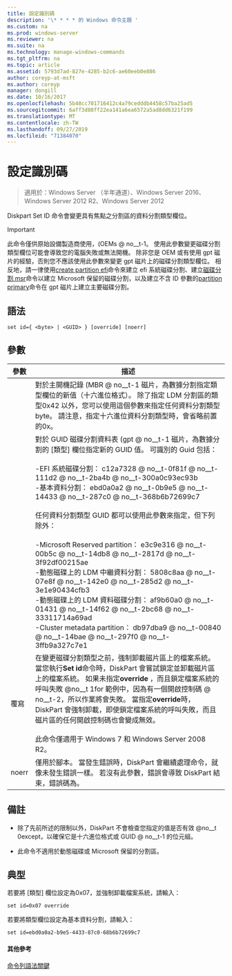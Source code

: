 ```yaml
---
title: 設定識別碼
description: '\* * * * 的 Windows 命令主題 '
ms.custom: na
ms.prod: windows-server
ms.reviewer: na
ms.suite: na
ms.technology: manage-windows-commands
ms.tgt_pltfrm: na
ms.topic: article
ms.assetid: 5793d7ad-827e-4285-b2c6-ae60eeb0e886
author: coreyp-at-msft
ms.author: coreyp
manager: dongill
ms.date: 10/16/2017
ms.openlocfilehash: 5b48cc701716412c4a79cedddb4458c57ba25ad5
ms.sourcegitcommit: 6aff3d88ff22ea141a6ea6572a5ad8dd6321f199
ms.translationtype: MT
ms.contentlocale: zh-TW
ms.lasthandoff: 09/27/2019
ms.locfileid: "71384070"
---
```

# <a name="set-id"></a>設定識別碼

>適用於：Windows Server （半年通道）、Windows Server 2016、Windows Server 2012 R2、Windows Server 2012

Diskpart Set ID 命令會變更具有焦點之分割區的資料分割類型欄位。  
  
> [!IMPORTANT]  
> 此命令僅供原始設備製造商使用，\(OEMs @ no__t-1。 使用此參數變更磁碟分割類型欄位可能會導致您的電腦失敗或無法開機。 除非您是 OEM 或有使用 gpt 磁片的經驗，否則您不應該使用此參數來變更 gpt 磁片上的磁碟分割類型欄位。 相反地，請一律使用[create partition efi](create-partition-efi.md)命令來建立 efi 系統磁碟分割、建立[磁碟分割 msr](create-partition-msr.md)命令以建立 Microsoft 保留的磁碟分割，以及建立不含 ID 參數的[partition primary](create-partition-primary.md)命令在 gpt 磁片上建立主要磁碟分割。  
  
  
  
## <a name="syntax"></a>語法  
  
```  
set id={ <byte> | <GUID> } [override] [noerr]  
```  
  
## <a name="parameters"></a>參數  
  
| 參數 |                                                                                                                                                                                                                                                                                                                                                                   描述                                                                                                                                                                                                                                                                                                                                                                   |
|-----------|-------------------------------------------------------------------------------------------------------------------------------------------------------------------------------------------------------------------------------------------------------------------------------------------------------------------------------------------------------------------------------------------------------------------------------------------------------------------------------------------------------------------------------------------------------------------------------------------------------------------------------------------------------------------------------------------------------------------------------------------------|
|  <byte>   |                                                                                                                                                                                                       對於主開機記錄 \(MBR @ no__t-1 磁片，為數據分割指定類型欄位的新值（十六進位格式）。 除了指定 LDM 分割區的類型0x42 以外，您可以使用這個參數來指定任何資料分割類型 byte。 請注意，指定十六進位資料分割類型時，會省略前置的0x。                                                                                                                                                                                                       |
|  <GUID>   | 對於 GUID 磁碟分割資料表 \(gpt @ no__t-1 磁片，為數據分割的 [類型] 欄位指定新的 GUID 值。 可識別的 Guid 包括：<br /><br />-EFI 系統磁碟分割： c12a7328 @ no__t-0f81f @ no__t-111d2 @ no__t-2ba4b @ no__t-300a0c93ec93b<br />-基本資料分割： ebd0a0a2 @ no__t-0b9e5 @ no__t-14433 @ no__t-287c0 @ no__t-368b6b72699c7<br /><br />任何資料分割類型 GUID 都可以使用此參數來指定，但下列除外：<br /><br />-Microsoft Reserved partition： e3c9e316 @ no__t-00b5c @ no__t-14db8 @ no__t-2817d @ no__t-3f92df00215ae<br />-動態磁碟上的 LDM 中繼資料分割： 5808c8aa @ no__t-07e8f @ no__t-142e0 @ no__t-285d2 @ no__t-3e1e90434cfb3<br />-動態磁碟上的 LDM 資料磁碟分割： af9b60a0 @ no__t-01431 @ no__t-14f62 @ no__t-2bc68 @ no__t-33311714a69ad<br />-Cluster metadata partition： db97dba9 @ no__t-00840 @ no__t-14bae @ no__t-297f0 @ no__t-3ffb9a327c7e1 |
| 覆寫  |                                                                在變更磁碟分割類型之前，強制卸載磁片區上的檔案系統。 當您執行**Set id**命令時，DiskPart 會嘗試鎖定並卸載磁片區上的檔案系統。 如果未指定**override** ，而且鎖定檔案系統的呼叫失敗 @no__t 1for 範例中，因為有一個開啟控制碼 @ no__t-2，所以作業將會失敗。 當指定**override**時，DiskPart 會強制卸載，即使鎖定檔案系統的呼叫失敗，而且磁片區的任何開啟控制碼也會變成無效。<br /><br />此命令僅適用于 Windows 7 和 Windows Server 2008 R2。                                                                 |
|   noerr   |                                                                                                                                                                                                                                                                    僅用於腳本。 當發生錯誤時，DiskPart 會繼續處理命令，就像未發生錯誤一樣。 若沒有此參數，錯誤會導致 DiskPart 結束，錯誤碼為。                                                                                                                                                                                                                                                                    |
  
## <a name="remarks"></a>備註  
  
-   除了先前所述的限制以外，DiskPart 不會檢查您指定的值是否有效 @no__t 0except，以確保它是十六進位格式或 GUID @ no__t-1 的位元組。  
  
-   此命令不適用於動態磁碟或 Microsoft 保留的分割區。  
  
## <a name="BKMK_examples"></a>典型  
若要將 [類型] 欄位設定為0x07，並強制卸載檔案系統，請輸入：  
  
```  
set id=0x07 override  
```  
  
若要將類型欄位設定為基本資料分割，請輸入：  
  
```  
set id=ebd0a0a2-b9e5-4433-87c0-68b6b72699c7  
```  
  
#### <a name="additional-references"></a>其他參考  
[命令列語法關鍵](command-line-syntax-key.md)  
  

  

